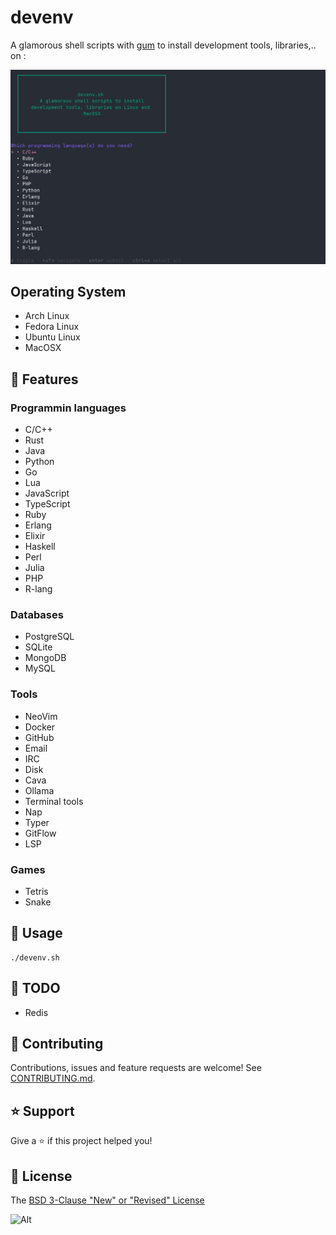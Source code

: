# devenv

A glamorous shell scripts with [gum](https://github.com/charmbracelet/gum) to install development tools, libraries,.. on :

![devenv usage](https://github.com/fearless-spider/devenv/blob/main/devenv_gum_2.png?raw=true)

## Operating System

- Arch Linux
- Fedora Linux
- Ubuntu Linux
- MacOSX

## 🚀 Features

### Programmin languages

- C/C++
- Rust
- Java
- Python
- Go
- Lua
- JavaScript
- TypeScript
- Ruby
- Erlang
- Elixir
- Haskell
- Perl
- Julia
- PHP
- R-lang

### Databases

- PostgreSQL
- SQLite
- MongoDB
- MySQL

### Tools

- NeoVim
- Docker
- GitHub
- Email
- IRC
- Disk
- Cava
- Ollama
- Terminal tools
- Nap
- Typer
- GitFlow
- LSP

### Games

- Tetris
- Snake

## 📖 Usage

```shell
./devenv.sh
```

## :seedling: TODO

- Redis

## 🤝 Contributing

Contributions, issues and feature requests are welcome! See [CONTRIBUTING.md](CONTRIBUTING.md).

## ⭐️ Support

Give a ⭐️ if this project helped you!

## 📝 License

The [BSD 3-Clause "New" or "Revised" License](LICENSE)

![Alt](https://repobeats.axiom.co/api/embed/fce7ee20cc2c2e38a374e6162ea381f476306d15.svg "Repobeats analytics image")
